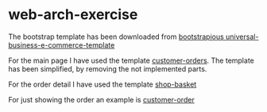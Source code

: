 # web-arch-exercise
The bootstrap template has been downloaded from <a href="https://bootstrapious.com/p/universal-business-e-commerce-template" title="bootstrapious universal-business-e-commerce-template">
bootstrapious universal-business-e-commerce-template</a>

For the main page I have used the template [customer-orders](src/main/resources/static/customer-orders.html). The template has been simplified, by removing the not implemented parts.

For the order detail I have used the template [shop-basket](src/main/resources/static/shop-basket.html)

For just showing the order an example is [customer-order](src/main/resources/static/customer-order.html)
